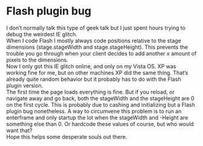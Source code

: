 <!--
  id: 309
  date: 2007-11-09T17:01:42
  modified: 2007-11-09T17:01:42
  slug: flash-plugin-bug
  type: post
  excerpt: <p>I don&#8217;t normally talk this type of geek talk but I just spent hours trying to debug the weirdest IE glitch. When I code Flash I mostly always code positions relative to the stage dimensions (stage.stageWidth and stage.stageHeight). This prevents the trouble you go through when your client decides to add another x amount of [&hellip;]</p> 
  content: <p>I don&#8217;t normally talk this type of geek talk but I just spent hours trying to debug the weirdest IE glitch.<br /> When I code Flash I mostly always code positions relative to the stage dimensions (stage.stageWidth and stage.stageHeight). This prevents the trouble you go through when your client decides to add another x amount of pixels to the dimensions.<br /> Now I only got this IE glitch online, and only on my Vista OS. XP was working fine for me, but on other machines XP did the same thing. That&#8217;s already quite random behavior but it probably has to do with the Flash plugin version.<br /> The first time the page loads everything is fine. But if you reload, or navigate away and go back, both the stageWidth and the stageHeight are 0 on the first cycle. This is probably due to cashing and initializing but a Flash plugin bug nonetheless. A way to circumvene this problem is to run an enterframe and only startup the lot when the stageWidth and -Height are something else than 0. Or hardcode these values of course, but who would want that?<br /> Hope this helps some desperate souls out there.</p> 
  categories: code,Flash,Actionscript
  tags: IE,OS,XP
-->

# Flash plugin bug

<p>I don&#8217;t normally talk this type of geek talk but I just spent hours trying to debug the weirdest IE glitch.<br />
When I code Flash I mostly always code positions relative to the stage dimensions (stage.stageWidth and stage.stageHeight). This prevents the trouble you go through when your client decides to add another x amount of pixels to the dimensions.<br />
Now I only got this IE glitch online, and only on my Vista OS. XP was working fine for me, but on other machines XP did the same thing. That&#8217;s already quite random behavior but it probably has to do with the Flash plugin version.<br />
The first time the page loads everything is fine. But if you reload, or navigate away and go back, both the stageWidth and the stageHeight are 0 on the first cycle. This is probably due to cashing and initializing but a Flash plugin bug nonetheless. A way to circumvene this problem is to run an enterframe and only startup the lot when the stageWidth and -Height are something else than 0. Or hardcode these values of course, but who would want that?<br />
Hope this helps some desperate souls out there.</p>

